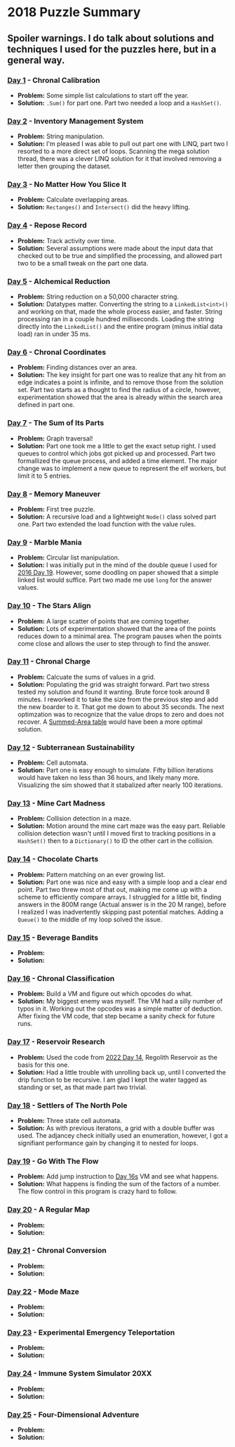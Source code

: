 # 2018 Puzzle Summary 
## Spoiler warnings. I do talk about solutions and techniques I used for the puzzles here, but in a general way.

### [Day 1](Day%2001) - Chronal Calibration
- **Problem:** Some simple list calculations to start off the year. 
- **Solution:** `.Sum()` for part one. Part two needed a loop and a `HashSet()`.

### [Day 2](Day%2002) - Inventory Management System
- **Problem:** String manipulation. 
- **Solution:** I'm pleased I was able to pull out part one with LINQ, part two I resorted to a more direct set of loops. Scanning the mega solution thread, there was a clever LINQ solution for it that involved removing a letter then grouping the dataset.

### [Day 3](Day%2003) - No Matter How You Slice It
- **Problem:** Calculate overlapping areas. 
- **Solution:** `Rectanges()` and `Intersect()` did the heavy lifting.

### [Day 4](Day%2004) - Repose Record
- **Problem:** Track activity over time.
- **Solution:** Several assumptions were made about the input data that checked out to be true and simplified the processing, and allowed part two to be a small tweak on the part one data.

### [Day 5](Day%2005) - Alchemical Reduction
- **Problem:** String reduction on a 50,000 character string. 
- **Solution:** Datatypes matter. Converting the string to a `LinkedList<int>()` and working on that, made the whole process easier, and faster. String processing ran in a couple hundred milliseconds. Loading the string directly into the `LinkedList()` and the entire program (minus initial data load) ran in under 35 ms.  

### [Day 6](Day%2006) - Chronal Coordinates
- **Problem:** Finding distances over an area.
- **Solution:** The key insight for part one was to realize that any hit from an edge indicates a point is infinite, and to remove those from the solution set. Part two starts as a thought to find the radius of a circle, however, experimentation showed that the area is already within the search area defined in part one.

### [Day 7](Day%2007) - The Sum of Its Parts
- **Problem:** Graph traversal!
- **Solution:** Part one took me a little to get the exact setup right. I used queues to control which jobs got picked up and processed.  Part two formallized the queue process, and added a time element. The major change was to implement a new queue to represent the elf workers, but limit it to 5 entries.

### [Day 8](Day%2008) - Memory Maneuver
- **Problem:** First tree puzzle. 
- **Solution:** A recursive load and a lightweight `Node()` class solved part one. Part two extended the load function with the value rules.

### [Day 9](Day%2009) - Marble Mania
- **Problem:** Circular list manipulation. 
- **Solution:** I was initially put in the mind of the double queue I used for [2016 Day 19](../2016/Day%2019/). However, some doodling on paper showed that a simple linked list would suffice. Part two made me use `long` for the answer values. 

### [Day 10](Day%2010) - The Stars Align
- **Problem:** A large scatter of points that are coming together.
- **Solution:** Lots of experimentation showed that the area of the points reduces down to a minimal area. The program pauses when the points come close and allows the user to step through to find the answer. 

### [Day 11](Day%2011) - Chronal Charge
- **Problem:** Calcuate the sums of values in a grid.
- **Solution:** Populating the grid was straight forward. Part two stress tested my solution and found it wanting. Brute force took around 8 minutes. I reworked it to take the size from the previous step and add the new boarder to it. That got me down to about 35 seconds. The next optimzation was to recognize that the value drops to zero and does not recover. A [Summed-Area table](https://en.wikipedia.org/wiki/Summed-area_table) would have been a more optimal solution.

### [Day 12](Day%2012) - Subterranean Sustainability
- **Problem:** Cell automata.
- **Solution:** Part one is easy enough to simulate. Fifty billion iterations would have taken no less than 36 hours, and likely many more. Visualizing the sim showed that it stabalized after nearly 100 iterations.

### [Day 13](Day%2013) - Mine Cart Madness
- **Problem:** Collision detection in a maze.
- **Solution:** Motion around the mine cart maze was the easy part. Reliable collision detection wasn't until I moved first to tracking positions in a `HashSet()` then to a `Dictionary()` to ID the other cart in the collision. 

### [Day 14](Day%2014) - Chocolate Charts
- **Problem:** Pattern matching on an ever growing list.
- **Solution:** Part one was nice and easy with a simple loop and a clear end point. Part two threw most of that out, making me come up with a scheme to efficiently compare arrays. I struggled for a little bit, finding answers in the 800M range (Actual answer is in the 20 M range), before I realized I was inadvertently skipping past potential matches. Adding a `Queue()` to the middle of my loop solved the issue.

### [Day 15](Day%2015) - Beverage Bandits
- **Problem:**
- **Solution:**

### [Day 16](Day%2016) - Chronal Classification
- **Problem:** Build a VM and figure out which opcodes do what. 
- **Solution:** My biggest enemy was myself. The VM had a silly number of typos in it. Working out the opcodes was a simple matter of deduction. After fixing the VM code, that step became a sanity check for future runs.

### [Day 17](Day%2017) - Reservoir Research
- **Problem:** Used the code from [2022 Day 14](../2022/Day%2014), Regolith Reservoir as the basis for this one. 
- **Solution:** Had a little trouble with unrolling back up, until I converted the drip function to be recursive. I am glad I kept the water tagged as standing or set, as that made part two trivial.

### [Day 18](Day%2018) - Settlers of The North Pole
- **Problem:** Three state cell automata.
- **Solution:** As with previous iteratons, a grid with a double buffer was used. The adjancey check initially used an enumeration, however, I got a signifiant performance gain by changing it to nested for loops.
 
### [Day 19](Day%2019) - Go With The Flow
- **Problem:** Add jump instruction to [Day 16s](Day%2016) VM and see what happens. 
- **Solution:** What happens is finding the sum of the factors of a number. The flow control in this program is crazy hard to follow.

### [Day 20](Day%2020) - A Regular Map
- **Problem:**
- **Solution:**

### [Day 21](Day%2021) - Chronal Conversion
- **Problem:**
- **Solution:**

### [Day 22](Day%2022) - Mode Maze
- **Problem:**
- **Solution:**

### [Day 23](Day%2023) - Experimental Emergency Teleportation
- **Problem:**
- **Solution:**

### [Day 24](Day%2024) - Immune System Simulator 20XX
- **Problem:**
- **Solution:**

### [Day 25](Day%2025) - Four-Dimensional Adventure
- **Problem:**
- **Solution:**